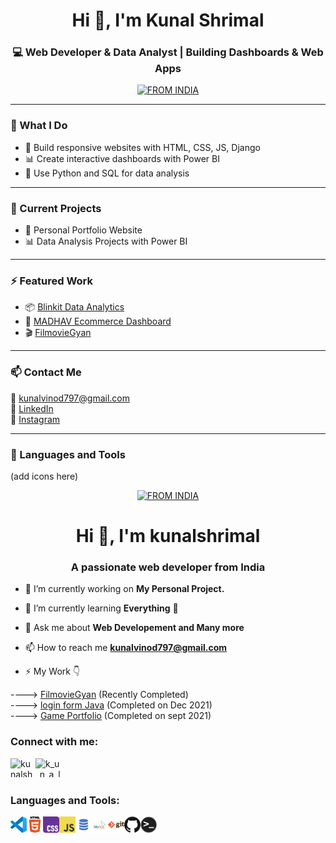 <h1 align="center">Hi 👋, I'm Kunal Shrimal</h1>
<h3 align="center">💻 Web Developer & Data Analyst | Building Dashboards & Web Apps</h3>

<p align="center">
<a href="#"><img title="FROM INDIA" src="https://img.shields.io/badge/FROM-INDIA-green?colorA=%23FF9933&colorB=%23138808&style=for-the-badge"></a>
</p>

---

### 💼 What I Do
- 🧱 Build responsive websites with HTML, CSS, JS, Django
- 📊 Create interactive dashboards with Power BI
- 🐍 Use Python and SQL for data analysis

---

### 🔭 Current Projects
- 💼 Personal Portfolio Website
- 📊 Data Analysis Projects with Power BI

---

### ⚡ Featured Work
- 📦 [Blinkit Data Analytics](https://github.com/KUNALSHRIMAL/Blinkit-Data-Analytics)
- 🛒 [MADHAV Ecommerce Dashboard](https://github.com/KUNALSHRIMAL/MADHAV-Ecommerce-Dashboard)
- 🎬 [FilmovieGyan](https://github.com/KUNALSHRIMAL/movies)

---

### 📫 Contact Me
📧 kunalvinod797@gmail.com  
🔗 [LinkedIn](https://www.linkedin.com/in/kunal-shrimal-35b277200/)  
📸 [Instagram](https://www.instagram.com/k_u_n_a_l__s_h_r_i_m_a_l/)

---

### 🧰 Languages and Tools  
(add icons here)





<p align="center">
<a href="#"><img title="FROM INDIA" src="https://img.shields.io/badge/FROM-INDIA-green?colorA=%23FF9933&colorB=%23138808&style=for-the-badge"></a>
</p>
<h1 align="center">Hi 👋, I'm kunalshrimal</h1>
<h3 align="center">A passionate web developer from India</h3>



- 🔭 I’m currently working on **My Personal Project.**

- 🌱 I’m currently learning **Everything** 🤣
- 💬 Ask me about **Web Developement and Many more**

- 📫 How to reach me **kunalvinod797@gmail.com**

- ⚡ My Work 👇

----> <a href="https://github.com/KUNALSHRIMAL/movies" target="_blank">FilmovieGyan</a> (Recently Completed) <br>
----> <a href="https://github.com/KUNALSHRIMAL/java_project" target="_blank">login form Java</a> (Completed on Dec 2021) <br>
----> <a href="https://github.com/KUNALSHRIMAL/gameport" target="_blank">Game Portfolio</a> (Completed on sept 2021) <br>

### Connect with me:

<p align="left">  <a https://www.linkedin.com/in/kunal-shrimal-35b277200/" target="blank"><img align="left" src="https://cdn.jsdelivr.net/npm/simple-icons@3.0.1/icons/linkedin.svg" alt="kunalshrimal" height="30" width="40" /></a>
<a href="https://www.instagram.com/k_u_n_a_l__s_h_r_i_m_a_l/" target="blank"><img align="left" src="https://cdn.jsdelivr.net/npm/simple-icons@3.0.1/icons/instagram.svg" alt="k_u_n_a_l__s_h_r_i_m_a_l" height="30" width="40" /></a></p>

<br />
<br />

### Languages and Tools:


<img align="left" alt="Visual Studio Code" width="26px" src="https://raw.githubusercontent.com/github/explore/80688e429a7d4ef2fca1e82350fe8e3517d3494d/topics/visual-studio-code/visual-studio-code.png" />
<img align="left" alt="HTML5" width="26px" src="https://raw.githubusercontent.com/github/explore/80688e429a7d4ef2fca1e82350fe8e3517d3494d/topics/html/html.png" />
<img align="left" alt="CSS3" width="26px" src="https://raw.githubusercontent.com/github/explore/80688e429a7d4ef2fca1e82350fe8e3517d3494d/topics/css/css.png" />
<img align="left" alt="JavaScript" width="26px" src="https://raw.githubusercontent.com/github/explore/80688e429a7d4ef2fca1e82350fe8e3517d3494d/topics/javascript/javascript.png" />
<img align="left" alt="SQL" width="26px" src="https://raw.githubusercontent.com/github/explore/80688e429a7d4ef2fca1e82350fe8e3517d3494d/topics/sql/sql.png" />
<img align="left" alt="MySQL" width="26px" src="https://raw.githubusercontent.com/github/explore/80688e429a7d4ef2fca1e82350fe8e3517d3494d/topics/mysql/mysql.png" />
<img align="left" alt="Git" width="26px" src="https://raw.githubusercontent.com/github/explore/80688e429a7d4ef2fca1e82350fe8e3517d3494d/topics/git/git.png" />
<img align="left" alt="GitHub" width="26px" src="https://raw.githubusercontent.com/github/explore/78df643247d429f6cc873026c0622819ad797942/topics/github/github.png" />
<img align="left" alt="HTML5" width="26px" src="https://raw.githubusercontent.com/github/explore/80688e429a7d4ef2fca1e82350fe8e3517d3494d/topics/terminal/terminal.png" />

<br />
<br />
